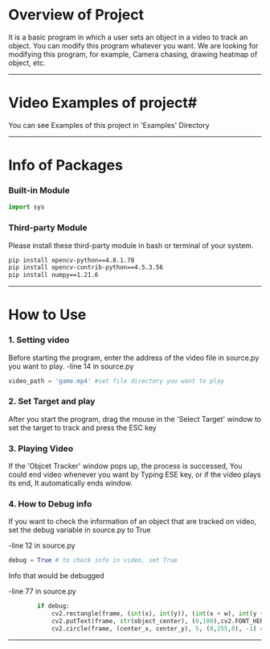 # Overview of Project
It is a basic program in which a user sets an object in a video to track an object.
You can modify this program whatever you want.
We are looking for modifying this program, for example, Camera chasing, drawing heatmap of object, etc.

---

# Video Examples of project#
You can see Examples of this project in 'Examples' Directory

---

# Info of Packages
### Built-in Module
```python
import sys
```
### Third-party Module
Please install these third-party module in bash or terminal of your system.
```bash
pip install opencv-python==4.8.1.78
pip install opencv-contrib-python==4.5.3.56
pip install numpy==1.21.6
```

---
# How to Use
### 1. Setting video
Before starting the program, enter the address of the video file in source.py you want to play.
-line 14 in source.py
```python
video_path = 'game.mp4' #set file directory you want to play
```
### 2. Set Target and play
After you start the program, drag the mouse in the 'Select Target' window to set the target to track and press the ESC key
### 3. Playing Video
If the 'Objcet Tracker' window pops up, the process is successed, 
You could end video whenever you want by Typing ESE key, or if the video plays its end, It automatically ends window.
### 4. How to Debug info
If you want to check the information of an object that are tracked on video, set the debug variable in source.py to True

-line 12 in source.py
```python
debug = True # to check info in video, set True
```
Info that would be debugged  

-line 77 in source.py
```python
        if debug:
            cv2.rectangle(frame, (int(x), int(y)), (int(x + w), int(y + h)), (0, 255, 0), 2)
            cv2.putText(frame, str(object_center), (0,100),cv2.FONT_HERSHEY_SIMPLEX, 0.5,(0, 255, 0), 2, cv2.LINE_AA) #debugging coordinate of position
            cv2.circle(frame, (center_x, center_y), 5, (0,255,0), -1) #debugging center point
```
---

